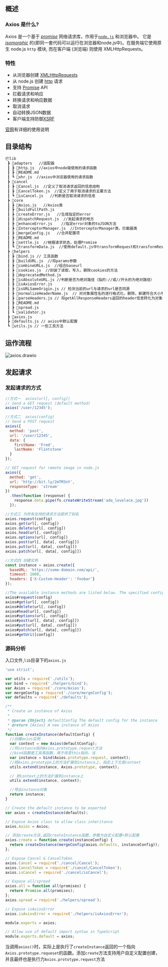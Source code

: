 ## 概述

### Axios 是什么?

Axios 是一个基于 *[promise](https://javascript.info/promise-basics)* 网络请求库，作用于[`node.js`](https://nodejs.org/) 和浏览器中。 它是 *[isomorphic](https://www.lullabot.com/articles/what-is-an-isomorphic-application)* 的(即同一套代码可以运行在浏览器和node.js中)。在服务端它使用原生 node.js `http` 模块, 而在客户端 (浏览端) 则使用 XMLHttpRequests。

### 特性

- 从浏览器创建 [XMLHttpRequests](https://developer.mozilla.org/en-US/docs/Web/API/XMLHttpRequest)
- 从 node.js 创建 [http](http://nodejs.org/api/http.html) 请求
- 支持 [Promise](https://developer.mozilla.org/en-US/docs/Web/JavaScript/Reference/Global_Objects/Promise) API
- 拦截请求和响应
- 转换请求和响应数据
- 取消请求
- 自动转换JSON数据
- 客户端支持防御[XSRF](http://en.wikipedia.org/wiki/Cross-site_request_forgery)

[官网](https://axios-http.com/zh/)有详细的使用说明

## 目录结构

```txt
📦lib
 ┣ 📂adapters   //适配器
 ┃ ┣ 📜http.js  //axios中node端使用的请求函数
 ┃ ┣ 📜README.md
 ┃ ┗ 📜xhr.js  //axios中浏览器使用的请求函数
 ┣ 📂cancel
 ┃ ┣ 📜Cancel.js  //定义了取消请求返回的信息结构
 ┃ ┣ 📜CancelToken.js  //定义了用于取消请求的主要方法
 ┃ ┗ 📜isCancel.js   //判断是否取消请求的信息
 ┣ 📂core
 ┃ ┣ 📜Axios.js   //Axios类
 ┃ ┣ 📜buildFullPath.js
 ┃ ┣ 📜createError.js   //生成指定的error
 ┃ ┣ 📜dispatchRequest.js  //发起请求的地方
 ┃ ┣ 📜enhanceError.js    //指定error对象的toJSON方法
 ┃ ┣ 📜InterceptorManager.js  //InterceptorManager类，拦截器类
 ┃ ┣ 📜mergeConfig.js   //合并配置项
 ┃ ┣ 📜README.md
 ┃ ┣ 📜settle.js  //根据请求状态，处理Promise
 ┃ ┗ 📜transformData.js  //使用default.js中transformRequest和transformResponse对响应以及请求进行格式化
 ┣ 📂helpers
 ┃ ┣ 📜bind.js // 工具函数
 ┃ ┣ 📜buildURL.js  //将params参数
 ┃ ┣ 📜combineURLs.js  //组合baseurl
 ┃ ┣ 📜cookies.js  //封装了读取，写入，删除cookies的方法
 ┃ ┣ 📜deprecatedMethod.js
 ┃ ┣ 📜isAbsoluteURL.js //判断是否为绝对路径（指的://或//开头的为绝对路径）
 ┃ ┣ 📜isAxiosError.js
 ┃ ┣ 📜isURLSameOrigin.js // 检测当前的url与请求的url是否同源
 ┃ ┣ 📜normalizeHeaderName.js  // 对对象属性名的进行格式化，删除，新建符合大小写规范的属性
 ┃ ┣ 📜parseHeaders.js // 将getAllResponseHeaders返回的header信息转化为对象
 ┃ ┣ 📜README.md
 ┃ ┣ 📜spread.js
 ┃ ┗ 📜validator.js
 ┣ 📜axios.js
 ┣ 📜defaults.js // axios中默认配置
 ┗ 📜utils.js // 一些工具方法
```

## 运作流程

![axios.drawio](C:\Users\peng8\Downloads\axios.drawio.png)

## 发起请求

### 发起请求的方式

```js
//方式一  axios(url[, config])
// Send a GET request (default method)
axios('/user/12345');

//方式二  axios(config)
// Send a POST request
axios({
  method: 'post',
  url: '/user/12345',
  data: {
    firstName: 'Fred',
    lastName: 'Flintstone'
  }
});

// GET request for remote image in node.js
axios({
  method: 'get',
  url: 'http://bit.ly/2mTM3nY',
  responseType: 'stream'
})
  .then(function (response) {
    response.data.pipe(fs.createWriteStream('ada_lovelace.jpg'))
  });

//方式三 为所有支持的请求方法提供了别名
axios.request(config)
axios.get(url[, config])
axios.delete(url[, config])
axios.head(url[, config])
axios.options(url[, config])
axios.post(url[, data[, config]])
axios.put(url[, data[, config]])
axios.patch(url[, data[, config]])

//方式四 创建实例
const instance = axios.create({
  baseURL: 'https://some-domain.com/api/',
  timeout: 1000,
  headers: {'X-Custom-Header': 'foobar'}
});

//The available instance methods are listed below. The specified config will be merged with the instance config
axios#request(config)
axios#get(url[, config])
axios#delete(url[, config])
axios#head(url[, config])
axios#options(url[, config])
axios#post(url[, data[, config]])
axios#put(url[, data[, config]])
axios#patch(url[, data[, config]])
axios#getUri([config])
```

### 源码分析

入口文件,`lib`目录下的`axios.js`

```js
'use strict';

var utils = require('./utils');
var bind = require('./helpers/bind');
var Axios = require('./core/Axios');
var mergeConfig = require('./core/mergeConfig');
var defaults = require('./defaults');

/**
 * Create an instance of Axios
 *
 * @param {Object} defaultConfig The default config for the instance
 * @return {Axios} A new instance of Axios
 */
function createInstance(defaultConfig) {
  //创建axios实例
  var context = new Axios(defaultConfig);
  //将instance指向Axios.prototype.request方法
  //bind函数是工具类函数，用于改变this指向，当
  var instance = bind(Axios.prototype.request, context);
  //把Axios.prototype上的方法扩展到instance上，指定上下文是context
  utils.extend(instance, Axios.prototype, context);

  // 把context上的方法扩展到instance上
  utils.extend(instance, context);

  //导出instance对象
  return instance;
}

// Create the default instance to be exported
var axios = createInstance(defaults);

// Expose Axios class to allow class inheritance
axios.Axios = Axios;

// 添加create方法,返回createInstance函数，参数为自定义配置+默认配置
axios.create = function create(instanceConfig) {
  return createInstance(mergeConfig(axios.defaults, instanceConfig));
};

// Expose Cancel & CancelToken
axios.Cancel = require('./cancel/Cancel');
axios.CancelToken = require('./cancel/CancelToken');
axios.isCancel = require('./cancel/isCancel');

// Expose all/spread
axios.all = function all(promises) {
  return Promise.all(promises);
};
axios.spread = require('./helpers/spread');

// Expose isAxiosError
axios.isAxiosError = require('./helpers/isAxiosError');

module.exports = axios;

// Allow use of default import syntax in TypeScript
module.exports.default = axios;
```

当调用`axios()`时，实际上是执行了`createInstance`返回的一个指向`Axios.prototype.requeset`的函数。添加`create`方法支持用户自定义配置创建，并且最终也是执行力`Axios.prototype.request`方法

